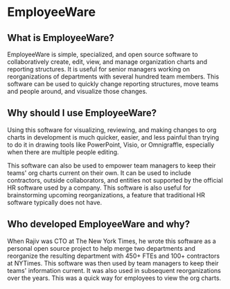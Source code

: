 # EmployeeWare #
## What is EmployeeWare? ##
EmployeeWare is simple, specialized, and open source software to collaboratively create, edit, view, and manage organization charts and reporting structures. It is useful for senior managers working on reorganizations of departments with several hundred team members. This software can be used to quickly change reporting structures, move teams and people around, and visualize those changes.
## Why should I use EmployeeWare? ##
Using this software for visualizing, reviewing, and making changes to org charts in development is much quicker, easier, and less painful than trying to do it in drawing tools like PowerPoint, Visio, or Omnigraffle, especially when there are multiple people editing.

This software can also be used to empower team managers to keep their teams' org charts current on their own. It can be used to include contractors, outside collaborators, and entities not supported by the official HR software used by a company. This software is also useful for brainstorming upcoming reorganizations, a feature that traditional HR software typically does not have.
## Who developed EmployeeWare and why? ##
When Rajiv was CTO at The New York Times, he wrote this software as a personal open source project to help merge two departments and reorganize the resulting department with 450+ FTEs and 100+ contractors at NYTimes. This software was then used by team managers to keep their teams' information current. It was also used in subsequent reorganizations over the years. This was a quick way for employees to view the org charts.
